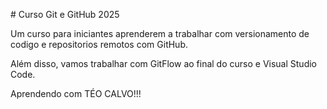\# Curso Git e GitHub 2025



Um curso para iniciantes aprenderem a trabalhar com versionamento de codigo e repositorios remotos com GitHub.



Além disso, vamos trabalhar com GitFlow ao final do curso e Visual Studio Code.



Aprendendo com TÉO CALVO!!!





